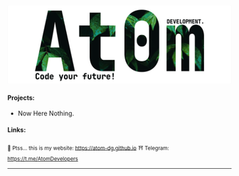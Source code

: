 ![banner](https://github.com/atom-dg/.github/blob/main/_banner.png) 

#### Projects:
 * Now Here Nothing. 
    
#### Links:
<sub>🤫 Ptss... this is my website: https://atom-dg.github.io</sub>
<sub>⛩️ Telegram: https://t.me/AtomDevelopers</sub>

---
